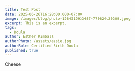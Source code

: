 ```yaml
---
title: Test Post
date: 2025-06-26T16:28:00.000-07:00
image: /images/blog/photo-1584515933487-779824d29309.jpeg
excerpt: This is an excerpt.
tags:
  - Doula
author: Esther Kimball
authorPhoto: /assets/essie.jpg
authorRole: Certified Birth Doula
published: true
---
```

Cheese
